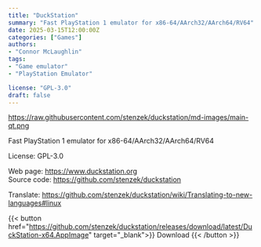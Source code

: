 ```yaml
---
title: "DuckStation"
summary: "Fast PlayStation 1 emulator for x86-64/AArch32/AArch64/RV64"
date: 2025-03-15T12:00:00Z
categories: ["Games"]
authors:
- "Connor McLaughlin"
tags: 
- "Game emulator"
- "PlayStation Emulator"

license: "GPL-3.0"
draft: false
---
```


https://raw.githubusercontent.com/stenzek/duckstation/md-images/main-qt.png

Fast PlayStation 1 emulator for x86-64/AArch32/AArch64/RV64

License: GPL-3.0

Web page: <https://www.duckstation.org>  
Source code: <https://github.com/stenzek/duckstation>

Translate: <https://github.com/stenzek/duckstation/wiki/Translating-to-new-languages#linux>

{{< button href="https://github.com/stenzek/duckstation/releases/download/latest/DuckStation-x64.AppImage" target="_blank">}}
Download
{{< /button >}}